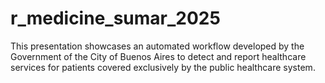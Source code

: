 # r_medicine_sumar_2025
This presentation showcases an automated workflow developed by the Government of the City of Buenos Aires to detect and report healthcare services for patients covered exclusively by the public healthcare system.
